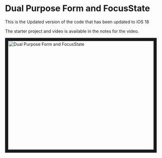 # Dual Purpose Form and FocusState

This is the Updated version of the code that has been updated to iOS 18

The starter project and video is available in the notes for the video.

<a href="http://www.youtube.com/watch?feature=player_embedded&v=VEHn4WanW5g
" target="_blank"><img src="http://img.youtube.com/vi/VEHn4WanW5g/0.jpg" 
alt="Dual Purpose Form and FocusState" width="480" height="360" border="10" /></a>

